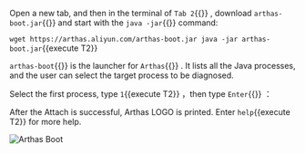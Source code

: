 Open a new tab, and then in the terminal of `Tab 2`{{}} , download `arthas-boot.jar`{{}} and start with the `java -jar`{{}} command:

`wget https://arthas.aliyun.com/arthas-boot.jar java -jar arthas-boot.jar`{{execute T2}}

`arthas-boot`{{}} is the launcher for `Arthas`{{}} . It lists all the Java processes, and the user can select the target process to be diagnosed.

Select the first process, type `1`{{execute T2}} ，then type `Enter`{{}} ：

After the Attach is successful, Arthas LOGO is printed. Enter `help`{{execute T2}} for more help.

![Arthas Boot](../../assets/arthas-boot.png)

